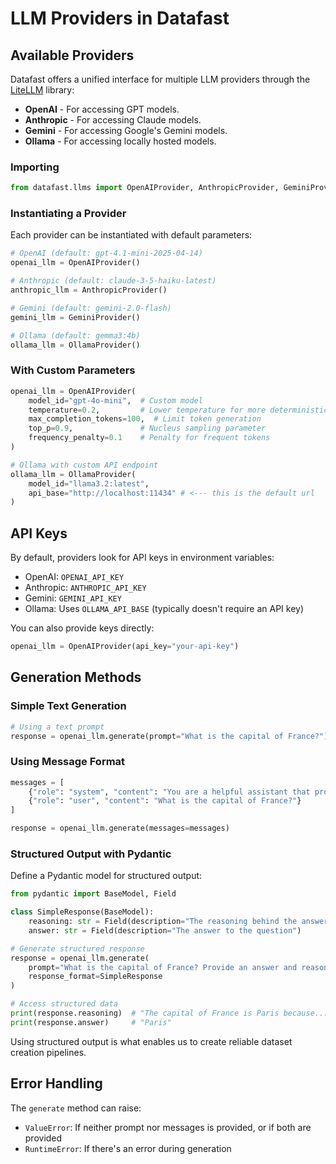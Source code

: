 # LLM Providers in Datafast

## Available Providers

Datafast offers a unified interface for multiple LLM providers through the [LiteLLM](https://github.com/BerriAI/litellm) library:

- **OpenAI** - For accessing GPT models.
- **Anthropic** - For accessing Claude models.
- **Gemini** - For accessing Google's Gemini models.
- **Ollama** - For accessing locally hosted models.

### Importing

```python
from datafast.llms import OpenAIProvider, AnthropicProvider, GeminiProvider, OllamaProvider
```

### Instantiating a Provider

Each provider can be instantiated with default parameters:

```python
# OpenAI (default: gpt-4.1-mini-2025-04-14)
openai_llm = OpenAIProvider()

# Anthropic (default: claude-3-5-haiku-latest)
anthropic_llm = AnthropicProvider()

# Gemini (default: gemini-2.0-flash)
gemini_llm = GeminiProvider()

# Ollama (default: gemma3:4b)
ollama_llm = OllamaProvider()
```

### With Custom Parameters

```python
openai_llm = OpenAIProvider(
    model_id="gpt-4o-mini",  # Custom model
    temperature=0.2,         # Lower temperature for more deterministic outputs
    max_completion_tokens=100,  # Limit token generation
    top_p=0.9,               # Nucleus sampling parameter
    frequency_penalty=0.1    # Penalty for frequent tokens
)

# Ollama with custom API endpoint
ollama_llm = OllamaProvider(
    model_id="llama3.2:latest",
    api_base="http://localhost:11434" # <--- this is the default url
)
```

## API Keys

By default, providers look for API keys in environment variables:

- OpenAI: `OPENAI_API_KEY`
- Anthropic: `ANTHROPIC_API_KEY`
- Gemini: `GEMINI_API_KEY`
- Ollama: Uses `OLLAMA_API_BASE` (typically doesn't require an API key)

You can also provide keys directly:

```python
openai_llm = OpenAIProvider(api_key="your-api-key")
```

## Generation Methods

### Simple Text Generation

```python
# Using a text prompt
response = openai_llm.generate(prompt="What is the capital of France?")
```

### Using Message Format

```python
messages = [
    {"role": "system", "content": "You are a helpful assistant that provides brief answers."},
    {"role": "user", "content": "What is the capital of France?"}
]

response = openai_llm.generate(messages=messages)
```

### Structured Output with Pydantic

Define a Pydantic model for structured output:

```python
from pydantic import BaseModel, Field

class SimpleResponse(BaseModel):
    reasoning: str = Field(description="The reasoning behind the answer")
    answer: str = Field(description="The answer to the question")

# Generate structured response
response = openai_llm.generate(
    prompt="What is the capital of France? Provide an answer and reasoning.",
    response_format=SimpleResponse
)

# Access structured data
print(response.reasoning)  # "The capital of France is Paris because..."
print(response.answer)     # "Paris"
```

Using structured output is what enables us to create reliable dataset creation pipelines.

## Error Handling

The `generate` method can raise:

- `ValueError`: If neither prompt nor messages is provided, or if both are provided
- `RuntimeError`: If there's an error during generation
